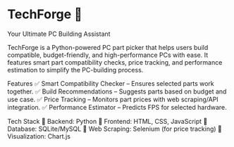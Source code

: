 # TechForge 🚀
Your Ultimate PC Building Assistant

TechForge is a Python-powered PC part picker that helps users build compatible, budget-friendly, and high-performance PCs with ease. It features smart part compatibility checks, price tracking, and performance estimation to simplify the PC-building process.

Features
✅ Smart Compatibility Checker – Ensures selected parts work together.
✅ Build Recommendations – Suggests parts based on budget and use case.
✅ Price Tracking – Monitors part prices with web scraping/API integration.
✅ Performance Estimator – Predicts FPS for selected hardware.

Tech Stack
🔹 Backend: Python 
🔹 Frontend: HTML, CSS, JavaScript
🔹 Database: SQLite/MySQL
🔹 Web Scraping: Selenium (for price tracking)
🔹 Visualization: Chart.js